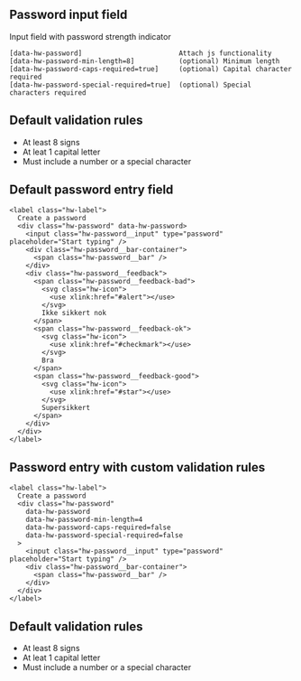 ## Password input field

Input field with password strength indicator

```code
[data-hw-password]                        Attach js functionality
[data-hw-password-min-length=8]           (optional) Minimum length
[data-hw-password-caps-required=true]     (optional) Capital character required
[data-hw-password-special-required=true]  (optional) Special characters required
```

## Default validation rules

- At least 8 signs
- At leat 1 capital letter
- Must include a number or a special character

## Default password entry field

```html|span-3
<label class="hw-label">
  Create a password
  <div class="hw-password" data-hw-password>
    <input class="hw-password__input" type="password" placeholder="Start typing" />
    <div class="hw-password__bar-container">
      <span class="hw-password__bar" />
    </div>
    <div class="hw-password__feedback">
      <span class="hw-password__feedback-bad">
        <svg class="hw-icon">
          <use xlink:href="#alert"></use>
        </svg>
        Ikke sikkert nok
      </span>
      <span class="hw-password__feedback-ok">
        <svg class="hw-icon">
          <use xlink:href="#checkmark"></use>
        </svg>
        Bra
      </span>
      <span class="hw-password__feedback-good">
        <svg class="hw-icon">
          <use xlink:href="#star"></use>
        </svg>
        Supersikkert
      </span>
    </div>
  </div>
</label>
```

## Password entry with custom validation rules

```html|span-3
<label class="hw-label">
  Create a password
  <div class="hw-password"
    data-hw-password
    data-hw-password-min-length=4
    data-hw-password-caps-required=false
    data-hw-password-special-required=false
  >
    <input class="hw-password__input" type="password" placeholder="Start typing" />
    <div class="hw-password__bar-container">
      <span class="hw-password__bar" />
    </div>
  </div>
</label>
```

## Default validation rules

- At least 8 signs
- At leat 1 capital letter
- Must include a number or a special character
